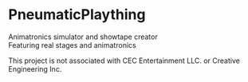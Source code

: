 # PneumaticPlaything

Animatronics simulator and showtape creator  
Featuring real stages and animatronics  
  
This project is not associated with CEC Entertainment LLC. or Creative Engineering Inc.
